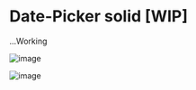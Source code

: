 # Date-Picker solid [WIP]

...Working

![image](https://github.com/c4miloarriagada/Calendar/assets/95378920/01ce6394-1fac-4973-b342-5f57bcd534c0)

![image](https://github.com/c4miloarriagada/Calendar/assets/95378920/d2050087-9d25-46c5-8420-4b39ef88a666)

